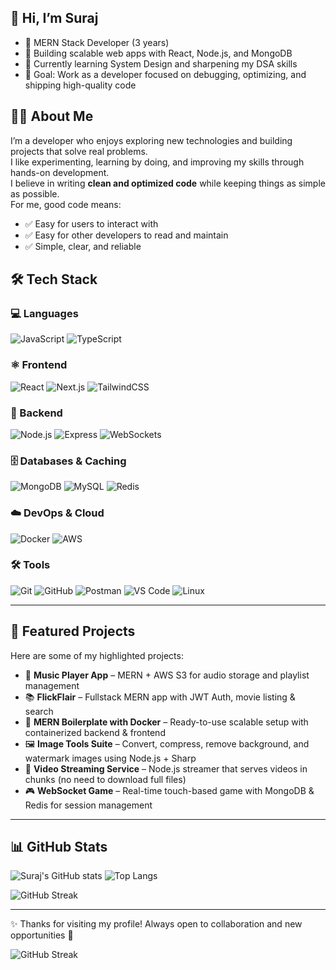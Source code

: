 ## 👋 Hi, I’m Suraj  
- 🚀 MERN Stack Developer (3 years)  
- 🔧 Building scalable web apps with React, Node.js, and MongoDB  
- 🌱 Currently learning System Design and sharpening my DSA skills  
- 🎯 Goal: Work as a developer focused on debugging, optimizing, and shipping high-quality code
 ## 🧑‍💻 About Me  
I’m a developer who enjoys exploring new technologies and building projects that solve real problems.  
I like experimenting, learning by doing, and improving my skills through hands-on development.  
I believe in writing **clean and optimized code** while keeping things as simple as possible.  
For me, good code means:  
- ✅ Easy for users to interact with  
- ✅ Easy for other developers to read and maintain  
- ✅ Simple, clear, and reliable  

## 🛠 Tech Stack  

### 💻 Languages  
![JavaScript](https://img.shields.io/badge/JavaScript-F7DF1E?logo=javascript&logoColor=000)  ![TypeScript](https://img.shields.io/badge/TypeScript-3178C6?logo=typescript&logoColor=fff)  

### ⚛️ Frontend  
![React](https://img.shields.io/badge/React-20232A?logo=react&logoColor=61DAFB)  ![Next.js](https://img.shields.io/badge/Next.js-000000?logo=nextdotjs&logoColor=fff)  ![TailwindCSS](https://img.shields.io/badge/Tailwind_CSS-06B6D4?logo=tailwindcss&logoColor=fff)  

### 🔧 Backend  
![Node.js](https://img.shields.io/badge/Node.js-339933?logo=node.js&logoColor=fff)  ![Express](https://img.shields.io/badge/Express-000000?logo=express&logoColor=fff)  ![WebSockets](https://img.shields.io/badge/WebSockets-010101?logo=socket.io&logoColor=fff)  

### 🗄 Databases & Caching  
![MongoDB](https://img.shields.io/badge/MongoDB-4EA94B?logo=mongodb&logoColor=fff) ![MySQL](https://img.shields.io/badge/MySQL-4479A1?logo=mysql&logoColor=fff)  ![Redis](https://img.shields.io/badge/Redis-DC382D?logo=redis&logoColor=fff)  

### ☁️ DevOps & Cloud  
![Docker](https://img.shields.io/badge/Docker-2496ED?logo=docker&logoColor=fff)  ![AWS](https://img.shields.io/badge/AWS-232F3E?logo=amazonaws&logoColor=FF9900)  

### 🛠 Tools  
![Git](https://img.shields.io/badge/Git-F05032?logo=git&logoColor=fff)  ![GitHub](https://img.shields.io/badge/GitHub-181717?logo=github&logoColor=fff)  ![Postman](https://img.shields.io/badge/Postman-FF6C37?logo=postman&logoColor=fff)  ![VS Code](https://img.shields.io/badge/VS%20Code-0078D4?logo=visualstudiocode&logoColor=fff)  ![Linux](https://img.shields.io/badge/Linux-FCC624?logo=linux&logoColor=000)  


  
---
## 📌 Featured Projects  

Here are some of my highlighted projects:  

- 🎵 **Music Player App** – MERN + AWS S3 for audio storage and playlist management  
- 📚 **FlickFlair** – Fullstack MERN app with JWT Auth, movie listing & search  
- 🐳 **MERN Boilerplate with Docker** – Ready-to-use scalable setup with containerized backend & frontend  
- 🖼️ **Image Tools Suite** – Convert, compress, remove background, and watermark images using Node.js + Sharp  
- 🎥 **Video Streaming Service** – Node.js streamer that serves videos in chunks (no need to download full files)  
- 🎮 **WebSocket Game** – Real-time touch-based game with MongoDB & Redis for session management  
---

## 📊 GitHub Stats  

![Suraj's GitHub stats](https://github-readme-stats.vercel.app/api?username=surajkhonde&show_icons=true&theme=radical)  ![Top Langs](https://github-readme-stats.vercel.app/api/top-langs/?username=surajkhonde&layout=compact&theme=radical)  

![GitHub Streak](https://github-readme-streak-stats.herokuapp.com/?user=surajkhonde&theme=radical)  
 
---
✨ Thanks for visiting my profile! Always open to collaboration and new opportunities 🚀 

![GitHub Streak](https://github-readme-streak-stats.herokuapp.com/?user=SurajKhonde&theme=radical)   

